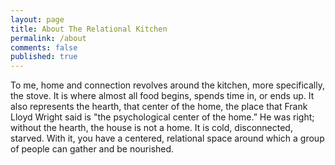 ```yaml
---
layout: page
title: About The Relational Kitchen
permalink: /about
comments: false
published: true
---
```


To me, home and connection revolves around the kitchen, more specifically, the stove.  It is where almost all food begins, spends time in, or ends up.  It also represents the hearth, that center of the home, the place that Frank Lloyd Wright said is "the psychological center of the home.” He was right; without the hearth, the house is not a home.  It is cold, disconnected, starved.  With it, you have a centered, relational space around which a group of people can gather and be nourished.
